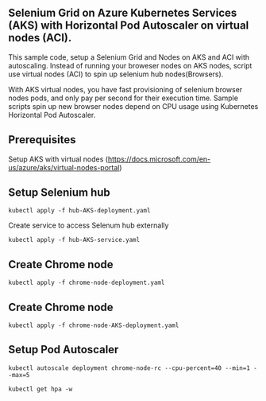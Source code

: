 ## Selenium Grid on Azure Kubernetes Services (AKS) with Horizontal Pod Autoscaler on virtual nodes (ACI).

This sample code, setup a Selenium Grid and Nodes on AKS and ACI with autoscaling. Instead of running your broweser nodes on AKS nodes, script use virtual nodes (ACI) to spin up selenium hub nodes(Browsers). 

With AKS virtual nodes, you have fast provisioning of selenium browser nodes pods, and only pay per second for their execution time. Sample scripts spin up new browser nodes depend on CPU usage using Kubernetes Horizontal Pod Autoscaler.

## Prerequisites

Setup AKS with virtual nodes (https://docs.microsoft.com/en-us/azure/aks/virtual-nodes-portal)

## Setup Selenium hub

```
kubectl apply -f hub-AKS-deployment.yaml
```

Create service to access Selenum hub externally

```
kubectl apply -f hub-AKS-service.yaml
```

## Create Chrome node 

```
kubectl apply -f chrome-node-deployment.yaml
```

## Create Chrome node 

```
kubectl apply -f chrome-node-AKS-deployment.yaml
```

## Setup Pod Autoscaler

```
kubectl autoscale deployment chrome-node-rc --cpu-percent=40 --min=1 --max=5
```

```
kubectl get hpa -w
````

